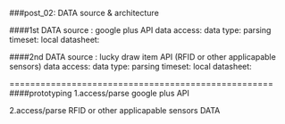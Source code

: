 ###post_02: DATA source & architecture

####1st DATA source : google plus  API
data access:
data type:
parsing timeset:
local datasheet:

####2nd DATA source : lucky draw item API (RFID or other applicapable sensors)
data access:
data type:
parsing timeset:
local datasheet:

===================================================
####prototyping 
1.access/parse google plus API



2.access/parse RFID or other applicapable sensors DATA 

